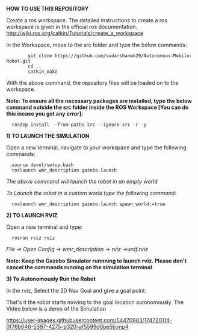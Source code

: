 **HOW TO USE THIS REPOSITORY**

Create a ros workspace. The detailed instructions to create a ros workspace is given in the official ros documentation.
http://wiki.ros.org/catkin/Tutorials/create_a_workspace

In the Workspace, move to the src folder and type the below commands:

            git clone https://github.com/sudarshanmk29/Autonomous-Mobile-Robot.git
            cd ..
            catkin_make

With the above command, the repository files will be loaded on to the workspace.

**Note: To ensure all the necessary packages are installed, type the below command outside the src folder inside the ROS Workspace [You can do this incase you get any error]:**

      rosdep install --from-paths src --ignore-src -r -y

**1) TO LAUNCH THE SIMULATION**

Open a new terminal, navigate to your workspace and type the following commands:

      source devel/setup.bash
      roslaunch wmr_description gazebo.launch

*The above command will launch the robot in an empty world*

*To Launch the robot in a custom world type the following command:*

      roslaunch wmr_description gazebo.launch spawn_world:=true

**2) TO LAUNCH RVIZ**

Open a new terminal and type:

      rosrun rviz rviz

*File -> Open Config -> wmr_description -> rviz ->urdf.rviz*

**Note: Keep the Gazebo Simulator runnning to launch rviz. Please don't cancel the commands running on the simulation terminal**

**3) To Autonomously Run the Robot**

In the rviz, Select the 2D Nav Goal and give a goal point.

That's it the robot starts moving to the goal location autonomously. The Video below is a demo of the Simulation


https://user-images.githubusercontent.com/54470983/174720114-0f76b046-5397-4275-b320-af5599d0be5b.mp4
